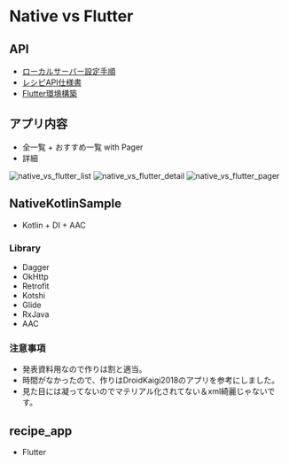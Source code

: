 # Native vs Flutter
## API
- [ローカルサーバー設定手順](https://github.com/nyanc0/Android/wiki/ローカルサーバー設定手順)
- [レシピAPI仕様書](https://github.com/nyanc0/Android/wiki/レシピAPI仕様書)
- [Flutter環境構築](https://qiita.com/mkosuke/items/7957e71968aefc6558be)

## アプリ内容
- 全一覧 + おすすめ一覧 with Pager
- 詳細

![native_vs_flutter_list](https://github.com/nyanc0/Android/blob/image/gifs/native_vs_flutter_list.gif)
![native_vs_flutter_detail](https://github.com/nyanc0/Android/blob/image/gifs/native_vs_flutter_detail.gif)
![native_vs_flutter_pager](https://github.com/nyanc0/Android/blob/image/gifs/native_vs_flutter_pager.gif)

## NativeKotlinSample
- Kotlin + DI + AAC

### Library
- Dagger
- OkHttp
- Retrofit
- Kotshi
- Glide
- RxJava
- AAC

### 注意事項
- 発表資料用なので作りは割と適当。
- 時間がなかったので、作りはDroidKaigi2018のアプリを参考にしました。
- 見た目には凝ってないのでマテリアル化されてない＆xml綺麗じゃないです。

## recipe_app
- Flutter
